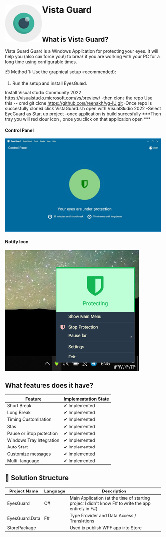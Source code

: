 # Vista Guard <img align="left" width="120" height="120" src="UWPAssets/150x150.png">

<br>

## What is Vista Guard?
Vista Guard Guard is a Windows Application for protecting your eyes. It will help you (also can force you!) to break if you are working with your PC for a long time using configurable times.


📦 Method 1: Use the graphical setup (recommended):


1. Run the setup and install EyesGuard.

Install Visual studio Community  2022 https://visualstudio.microsoft.com/vs/preview/ 
 -then clone the repo 
   Use this -- cmd git clone https://github.com/reenakh/vg-IU.git
 -Once repo is succesfully cloned click VistaGuard.sln open with VisualStudio 2022
 -Select EyeGuard as Start up project 
 -once application is build succesfully 
***Then tray you will red clour icon , once you click on that application open ***



#### Control Panel
![Vista Guard](Screenshots/Store/main.JPG)

#### Notify Icon
![Vista Guard NotifyIcon](Screenshots/Store/ContextMenu.png)

## What features does it have?

| Feature                  | Implementation State 
|--------------------------|----------------------
| Short Break              | ✔ Implemented       
| Long Break               | ✔ Implemented        
| Timing Customization     | ✔ Implemented        
| Stas                     | ✔ Implemented        
| Pause or Stop protection | ✔ Implemented       
| Windows Tray Integration | ✔ Implemented        
| Auto Start               | ✔ Implemented        
| Customize messages       | ✔ Implemented        
| Multi-language           | ✔ Implemented        


## 📐 Solution Structure

| Project Name   | Language | Description                                  |
|----------------|----------|----------------------------------------------|
| EyesGuard      | C#       | Main Application (at the time of starting project I didn't know F# to write the app entirely in F#)|
| EyesGuard.Data | F#       | Type Provider and Data Access / Translations |
| StorePackage   |          | Used to publish WPF app into Store           |
